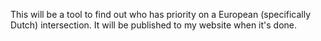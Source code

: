 This will be a tool to find out who has priority on a European (specifically Dutch) intersection.
It will be published to my website when it's done.

